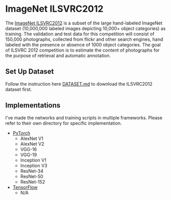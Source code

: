 #  ImageNet ILSVRC2012

The [ImageNet ILSVRC2012](https://en.wikipedia.org/wiki/ImageNet) is a subset of the large hand-labeled ImageNet dataset (10,000,000 labeled images depicting 10,000+ object categories) as training. The validation and test data for this competition will consist of 150,000 photographs, collected from flickr and other search engines, hand labeled with the presence or absence of 1000 object categories. The goal of ILSVRC 2012 competition is to estimate the content of photographs for the purpose of retrieval and automatic annotation.

## Set Up Dataset

Follow the instruction here [DATASET.md](DATASET.md) to download the ILSVRC2012 dataset first.

## Implementations

I've made the networks and training scripts in multiple frameworks. Please refer to their own directory for specific implementation.

- [PyTorch](pytorch)
    - AlexNet V1
    - AlexNet V2
    - VGG-16
    - VGG-19
    - Inception V1
    - Inception V3
    - ResNet-34
    - ResNet-50
    - ResNet-152
- [TensorFlow](tensorflow)
    - N/A